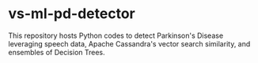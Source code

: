 # vs-ml-pd-detector
This repository hosts Python codes to detect Parkinson's Disease leveraging speech data, Apache Cassandra's vector search similarity, and ensembles of Decision Trees.
